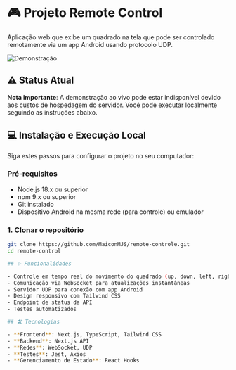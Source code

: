 # 🎮 Projeto Remote Control

Aplicação web que exibe um quadrado na tela que pode ser controlado remotamente via um app Android usando protocolo UDP.

![Demonstração](https://site-teste.com/)

## ⚠️ Status Atual

**Nota importante**: A demonstração ao vivo pode estar indisponível devido aos custos de hospedagem do servidor. Você pode executar localmente seguindo as instruções abaixo.

## 💻 Instalação e Execução Local

Siga estes passos para configurar o projeto no seu computador:

### Pré-requisitos

- Node.js 18.x ou superior
- npm 9.x ou superior
- Git instalado
- Dispositivo Android na mesma rede (para controle) ou emulador

### 1. Clonar o repositório

```bash
git clone https://github.com/MaiconMJS/remote-controle.git
cd remote-control

## ✨ Funcionalidades

- Controle em tempo real do movimento do quadrado (up, down, left, right)
- Comunicação via WebSocket para atualizações instantâneas
- Servidor UDP para conexão com app Android
- Design responsivo com Tailwind CSS
- Endpoint de status da API
- Testes automatizados

## 🛠️ Tecnologias

- **Frontend**: Next.js, TypeScript, Tailwind CSS
- **Backend**: Next.js API
- **Redes**: WebSocket, UDP
- **Testes**: Jest, Axios
- **Gerenciamento de Estado**: React Hooks
```
